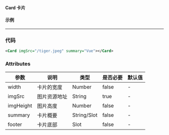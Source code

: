 #### Card 卡片


#### 示例
---
<Card imgSrc="/tiger.jpeg" summary="Vue"></Card>


### 代码
````xml
<Card imgSrc="/tiger.jpeg" summary="Vue"></Card>
````

### Attributes
| 参数 | 说明 | 类型 | 是否必要 | 默认值 |
| ---  | ---  | ---  |   ---   |   ---  |
| width | 卡片的宽度 | Number | false | - |
| imgSrc | 图片资源地址 | String | true | - |
| imgHeight | 图片高度 | Number | false | - |
| summary | 卡片概要 | String/Slot | false | - |
| footer | 卡片底部 | Slot | false | - |


